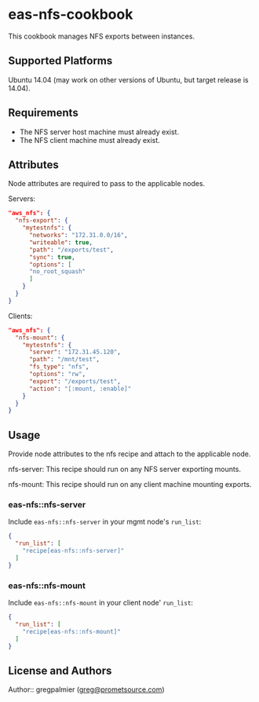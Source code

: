 # eas-nfs-cookbook

This cookbook manages NFS exports between instances.

## Supported Platforms

Ubuntu 14.04 (may work on other versions of Ubuntu, but target release is 14.04).

## Requirements

* The NFS server host machine must already exist.
* The NFS client machine must already exist.

## Attributes

Node attributes are required to pass to the applicable nodes.

Servers:

````json
"aws_nfs": {
  "nfs-export": {
    "mytestnfs": {
      "networks": "172.31.0.0/16",
      "writeable": true,
      "path": "/exports/test",
      "sync": true,
      "options": [
      "no_root_squash"
      ]
    }
  }
}
````

Clients:
````json
"aws_nfs": {
  "nfs-mount": {
    "mytestnfs": {
      "server": "172.31.45.120",
      "path": "/mnt/test",
      "fs_type": "nfs",
      "options": "rw",
      "export": "/exports/test",
      "action": "[:mount, :enable]"
    }
  }
}
````

## Usage

Provide node attributes to the nfs recipe and attach to the applicable node.

nfs-server:
This recipe should run on any NFS server exporting mounts.

nfs-mount:
This recipe should run on any client machine mounting exports.

### eas-nfs::nfs-server

Include `eas-nfs::nfs-server` in your mgmt node's `run_list`:

```json
{
  "run_list": [
    "recipe[eas-nfs::nfs-server]"
  ]
}
```

### eas-nfs::nfs-mount

Include `eas-nfs::nfs-mount` in your client node' `run_list`:

```json
{
  "run_list": [
    "recipe[eas-nfs::nfs-mount]"
  ]
}
```

## License and Authors

Author:: gregpalmier (<greg@prometsource.com>)
